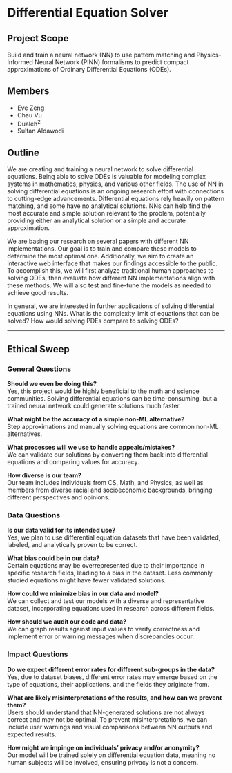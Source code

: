 # Differential Equation Solver

## Project Scope  
Build and train a neural network (NN) to use pattern matching and Physics-Informed Neural Network (PINN) formalisms to predict compact approximations of Ordinary Differential Equations (ODEs).  

## Members  
- Eve Zeng  
- Chau Vu  
- Dualeh<sup>2</sup>  
- Sultan Aldawodi  

## Outline  
We are creating and training a neural network to solve differential equations. Being able to solve ODEs is valuable for modeling complex systems in mathematics, physics, and various other fields. The use of NN in solving differential equations is an ongoing research effort with connections to cutting-edge advancements. Differential equations rely heavily on pattern matching, and some have no analytical solutions. NNs can help find the most accurate and simple solution relevant to the problem, potentially providing either an analytical solution or a simple and accurate approximation.  

We are basing our research on several papers with different NN implementations. Our goal is to train and compare these models to determine the most optimal one. Additionally, we aim to create an interactive web interface that makes our findings accessible to the public. To accomplish this, we will first analyze traditional human approaches to solving ODEs, then evaluate how different NN implementations align with these methods. We will also test and fine-tune the models as needed to achieve good results.  

In general, we are interested in further applications of solving differential equations using NNs. What is the complexity limit of equations that can be solved? How would solving PDEs compare to solving ODEs?  

---

## Ethical Sweep  

### General Questions  

**Should we even be doing this?**  
Yes, this project would be highly beneficial to the math and science communities. Solving differential equations can be time-consuming, but a trained neural network could generate solutions much faster.  

**What might be the accuracy of a simple non-ML alternative?**  
Step approximations and manually solving equations are common non-ML alternatives.  

**What processes will we use to handle appeals/mistakes?**  
We can validate our solutions by converting them back into differential equations and comparing values for accuracy.  

**How diverse is our team?**  
Our team includes individuals from CS, Math, and Physics, as well as members from diverse racial and socioeconomic backgrounds, bringing different perspectives and opinions.  

### Data Questions  

**Is our data valid for its intended use?**  
Yes, we plan to use differential equation datasets that have been validated, labeled, and analytically proven to be correct.  

**What bias could be in our data?**  
Certain equations may be overrepresented due to their importance in specific research fields, leading to a bias in the dataset. Less commonly studied equations might have fewer validated solutions.  

**How could we minimize bias in our data and model?**  
We can collect and test our models with a diverse and representative dataset, incorporating equations used in research across different fields.  

**How should we audit our code and data?**  
We can graph results against input values to verify correctness and implement error or warning messages when discrepancies occur.  

### Impact Questions  

**Do we expect different error rates for different sub-groups in the data?**  
Yes, due to dataset biases, different error rates may emerge based on the type of equations, their applications, and the fields they originate from.  

**What are likely misinterpretations of the results, and how can we prevent them?**  
Users should understand that NN-generated solutions are not always correct and may not be optimal. To prevent misinterpretations, we can include user warnings and visual comparisons between NN outputs and expected results.  

**How might we impinge on individuals’ privacy and/or anonymity?**  
Our model will be trained solely on differential equation data, meaning no human subjects will be involved, ensuring privacy is not a concern.  
